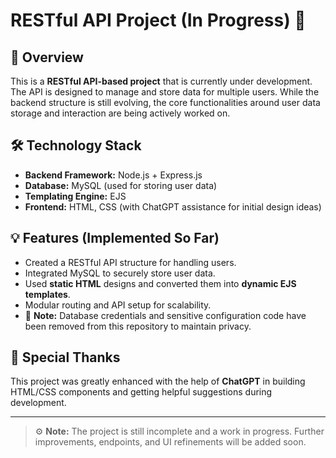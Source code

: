 # RESTful API Project (In Progress) 🚧

## 📌 Overview

This is a **RESTful API-based project** that is currently under development.  
The API is designed to manage and store data for multiple users.
While the backend structure is still evolving, the core functionalities around user data storage and interaction are being actively worked on.

## 🛠️ Technology Stack

- **Backend Framework:** Node.js + Express.js  
- **Database:** MySQL (used for storing user data)  
- **Templating Engine:** EJS  
- **Frontend:** HTML, CSS (with ChatGPT assistance for initial design ideas)

## 💡 Features (Implemented So Far)

- Created a RESTful API structure for handling users.
- Integrated MySQL to securely store user data.
- Used **static HTML** designs and converted them into **dynamic EJS templates**.
- Modular routing and API setup for scalability.
- 🔐 **Note:** Database credentials and sensitive configuration code have been removed from this repository to maintain privacy.

## 🙌 Special Thanks

This project was greatly enhanced with the help of **ChatGPT** in building HTML/CSS components and getting helpful suggestions during development.

---

> ⚙️ **Note:** The project is still incomplete and a work in progress. Further improvements, endpoints, and UI refinements will be added soon.
